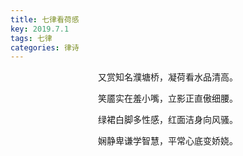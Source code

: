 ```yaml
---
title: 七律看荷感
key: 2019.7.1
tags: 七律
categories: 律诗
---
```


<p align="center">又赏知名濮塘桥，凝荷看水品清高。
</p>
<p align="center">笑靥实在羞小嘴，立影正直傲细腰。
</p>
<p align="center">绿裙白脚多性感，红面洁身向风骚。
</p>
<p align="center">娴静卑谦学智慧，平常心底变娇娆。
</p>
